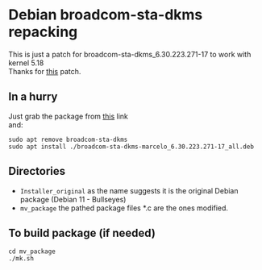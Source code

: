# Debian broadcom-sta-dkms repacking
This is just a patch for broadcom-sta-dkms_6.30.223.271-17 to work with kernel 5.18<br>
Thanks for [this](https://github.com/archlinux/svntogit-community/blob/packages/broadcom-wl-dkms/trunk/013-linux518.patch) patch.<br>

## In a hurry
Just grab the package from [this](mv_package/broadcom-sta-dkms-marcelo_6.30.223.271-17_all.deb) link<br>
and:
```
sudo apt remove broadcom-sta-dkms
sudo apt install ./broadcom-sta-dkms-marcelo_6.30.223.271-17_all.deb
```

## Directories
- `Installer_original` as the name suggests it is the original Debian package (Debian 11 - Bullseyes)
-  `mv_package` the pathed package
files \*.c are the ones modified.<br>
## To build package (if needed)
```
cd mv_package
./mk.sh
```
